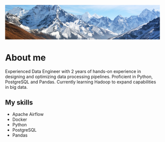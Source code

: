 <p align="center">
    <img src="git_mount.jpg"  />
</p>

# About me

Experienced Data Engineer with 2 years of hands-on experience in designing and optimizing data processing pipelines. Proficient in Python, PostgreSQL and Pandas. Currently learning Hadoop to expand capabilities in big data.


## My skills


  - Apache Airflow
  - Docker
  - Python
  - PostgreSQL
  - Pandas
  
